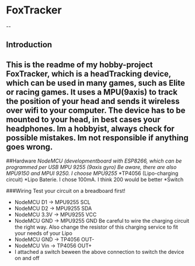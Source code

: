 # FoxTracker
--
## Introduction

This is the readme of my hobby-project FoxTracker, which is a headTracking device, which can be used in many games, such as Elite or racing games. It uses a MPU(9axis) to track the position of your head and sends it wireless over wifi to your computer. The device has to be mounted to your head, in best cases your headphones.
**Im a hobbyist, always check for possible mistakes. Im not responsible if anything goes wrong.**
---
##Hardware
*NodeMCU (developmentboard with ESP8266, which can be programmed per USB
*MPU 9255 (9axis gyro) Be aware, there are also MPU9150 and MPUI 9250. I choose MPU925*5*
*TP4056 (Lipo-charging circuit) 
*Lipo Baterie. I chose 100mA. I think 200 would be better
*Switch

###Wiring
Test your circuit on a breadboard first!
* NodeMCU D1 -> MPU9255 SCL
* NodeMCU D2 -> MPU9255 SDA
* NodeMCU 3.3V -> MPU9255 VCC
* NodeMCU GND -> MPU9255 GND
Be careful to wire the charging circuit the right way. Also  change the resistor of this charging service to fit your needs of your Lipo
* NodeMCU GND -> TP4056 OUT-
* NodeMCU Vin -> TP4056 OUT+
 * I attached a switch beween the above connection to switch the device on and off
 
 
 
